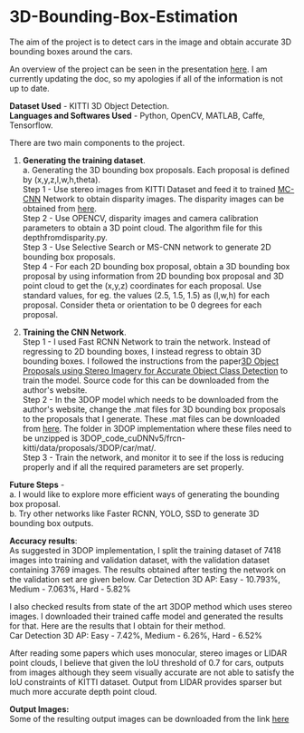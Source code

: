 # 3D-Bounding-Box-Estimation

The aim of the project is to detect cars in the image and obtain accurate 3D bounding boxes around the cars.

An overview of the project can be seen in the presentation [here](https://docs.google.com/presentation/d/1pyKTeHV6fCfuA2JL_4AxyM8y4C8QGraODTAeFzHSKos/edit?usp=sharing). I am currently updating the doc, so my apologies if all of the information is not up to date. 

**Dataset Used** - KITTI 3D Object Detection.  
**Languages and Softwares Used** - Python, OpenCV, MATLAB, Caffe, Tensorflow.

There are two main components to the project.  
1. **Generating the training dataset**.  
a. Generating the 3D bounding box proposals. Each proposal is defined by (x,y,z,l,w,h,theta).  
    Step 1 - Use stereo images from KITTI Dataset and feed it to trained [MC-CNN](https://github.com/jzbontar/mc-cnn) Network to obtain disparity images. The disparity images can be obtained from [here](https://drive.google.com/open?id=1oYSYB2wcLGOaLEoyMxePZg4ED7W1vadN).  
    Step 2 - Use OPENCV, disparity images and camera calibration parameters to obtain a 3D point cloud. The algorithm file for this depthfromdisparity.py.   
    Step 3 - Use Selective Search or MS-CNN network to generate 2D bounding box proposals.  
    Step 4 - For each 2D bounding box proposal, obtain a 3D bounding box proposal by using information from 2D bounding box proposal and 3D point cloud to get the (x,y,z) coordinates for each proposal. Use standard values, for eg. the values (2.5, 1.5, 1.5) as (l,w,h) for each proposal. Consider theta or orientation to be 0 degrees for each proposal. 

2. **Training the CNN Network**.  
    Step 1 - I used Fast RCNN Network to train the network. Instead of regressing to 2D bounding boxes, I instead regress to obtain 3D bounding boxes. I followed the instructions from the paper[3D Object Proposals using Stereo Imagery for Accurate Object Class Detection](https://arxiv.org/pdf/1608.07711.pdf) to train the model. Source code for this can be downloaded from the author's website.  
    Step 2 - In the 3DOP model which needs to be downloaded from the author's website, change the .mat files for 3D bounding box proposals to the proposals that I generate. These .mat files can be downloaded from [here](https://drive.google.com/file/d/1I2Irsj-6dvHYUm82lmBfTn33hWyUxaW5/view?usp=sharing). The folder in 3DOP implementation where these files need to be unzipped is 3DOP_code_cuDNNv5/frcn-kitti/data/proposals/3DOP/car/mat/.  
    Step 3 - Train the network, and monitor it to see if the loss is reducing properly and if all the required parameters are set properly.
    
    

**Future Steps** -  
a. I would like to explore more efficient ways of generating the bounding box proposal.  
b. Try other networks like Faster RCNN, YOLO, SSD to generate 3D bounding box outputs.


**Accuracy results**:  
As suggested in 3DOP implementation, I split the training dataset of 7418 images into training and validation dataset, with the validation dataset containing 3769 images. The results obtained after testing the network on the validation set are given below. 
Car Detection 3D AP: Easy - 10.793%, Medium - 7.063%, Hard - 5.82%

I also checked results from state of the art 3DOP method which uses stereo images. I downloaded their trained caffe model and generated the results for that. Here are the results that I obtain for their method.  
Car Detection 3D AP: Easy - 7.42%, Medium - 6.26%, Hard - 6.52%

After reading some papers which uses monocular, stereo images or LIDAR point clouds, I believe that given the IoU threshold of 0.7 for cars, outputs from images although they seem visually accurate are not able to satisfy the IoU constraints of KITTI dataset. Output from LIDAR provides sparser but much more accurate depth point cloud.

**Output Images:**  
Some of the resulting output images can be downloaded from the link [here](https://drive.google.com/file/d/1m9RPrLMo4ewaO-qPSQhmiB4XWzUltElc/view?usp=sharing)
